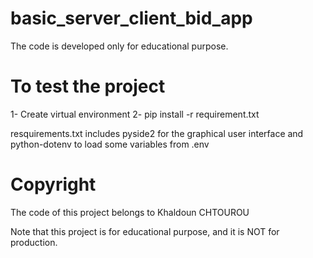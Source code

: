 # basic_server_client_bid_app

The code is developed only for educational purpose.

# To test the project

1- Create virtual environment
2- pip install -r requirement.txt

resquirements.txt includes pyside2 for the graphical user interface and python-dotenv to load some variables from .env

# Copyright

The code of this project belongs to Khaldoun CHTOUROU

Note that this project is for educational purpose, and it is NOT for production.
